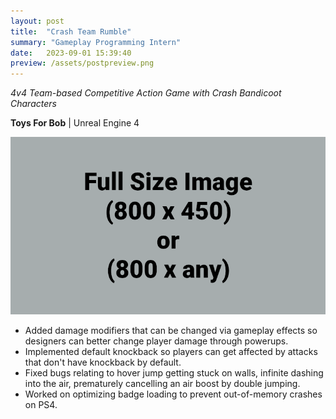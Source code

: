 ```yaml
---
layout: post
title:  "Crash Team Rumble"
summary: "Gameplay Programming Intern"
date:   2023-09-01 15:39:40
preview: /assets/postpreview.png
---
```

_4v4 Team-based Competitive Action Game with Crash Bandicoot Characters_

**Toys For Bob** | Unreal Engine 4


![Picture 1](/assets/fullsize.png)


  - Added damage modifiers that can be changed via gameplay effects so designers can better change player damage through powerups.
  - Implemented default knockback so players can get affected by attacks that don't have knockback by default.
  - Fixed bugs relating to hover jump getting stuck on walls, infinite dashing into the air, prematurely cancelling an air boost by double jumping.
  - Worked on optimizing badge loading to prevent out-of-memory crashes on PS4.
